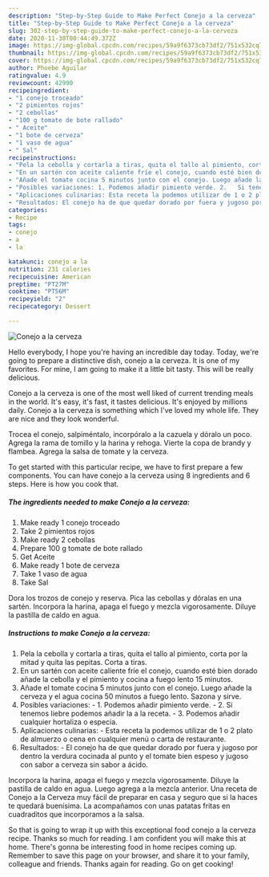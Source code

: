 ```yaml
---
description: "Step-by-Step Guide to Make Perfect Conejo a la cerveza"
title: "Step-by-Step Guide to Make Perfect Conejo a la cerveza"
slug: 302-step-by-step-guide-to-make-perfect-conejo-a-la-cerveza
date: 2020-11-30T00:44:49.372Z
image: https://img-global.cpcdn.com/recipes/59a9f6373cb73df2/751x532cq70/conejo-a-la-cerveza-foto-principal.jpg
thumbnail: https://img-global.cpcdn.com/recipes/59a9f6373cb73df2/751x532cq70/conejo-a-la-cerveza-foto-principal.jpg
cover: https://img-global.cpcdn.com/recipes/59a9f6373cb73df2/751x532cq70/conejo-a-la-cerveza-foto-principal.jpg
author: Phoebe Aguilar
ratingvalue: 4.9
reviewcount: 42990
recipeingredient:
- "1 conejo troceado"
- "2 pimientos rojos"
- "2 cebollas"
- "100 g tomate de bote rallado"
- " Aceite"
- "1 bote de cerveza"
- "1 vaso de agua"
- " Sal"
recipeinstructions:
- "Pela la cebolla y cortarla a tiras, quita el tallo al pimiento, corta por la mitad y quita las pepitas. Corta a tiras."
- "En un sartén con aceite caliente fríe el conejo, cuando esté bien dorado añade la cebolla y el pimiento y cocina a fuego lento 15 minutos."
- "Añade el tomate cocina 5 minutos junto con el conejo. Luego añade la cerveza y el agua cocina 50 minutos a fuego lento. Sazona y sirve."
- "Posibles variaciones: 1.	Podemos añadir pimiento verde. 2.	Si tenemos liebre podemos añadir la a la receta. 3.	Podemos añadir cualquier hortaliza o especia."
- "Aplicaciones culinarias: Esta receta la podemos utilizar de 1 o 2 plato de almuerzo o cena en cualquier menú o carta de restaurante."
- "Resultados: El conejo ha de que quedar dorado por fuera y jugoso por dentro la verdura cocinada al punto y el tomate bien espeso y jugoso con sabor a cerveza sin sabor a ácido."
categories:
- Recipe
tags:
- conejo
- a
- la

katakunci: conejo a la 
nutrition: 231 calories
recipecuisine: American
preptime: "PT27M"
cooktime: "PT56M"
recipeyield: "2"
recipecategory: Dessert

---
```



![Conejo a la cerveza](https://img-global.cpcdn.com/recipes/59a9f6373cb73df2/751x532cq70/conejo-a-la-cerveza-foto-principal.jpg)

Hello everybody, I hope you're having an incredible day today. Today, we're going to prepare a distinctive dish, conejo a la cerveza. It is one of my favorites. For mine, I am going to make it a little bit tasty. This will be really delicious.

Conejo a la cerveza is one of the most well liked of current trending meals in the world. It's easy, it's fast, it tastes delicious. It's enjoyed by millions daily. Conejo a la cerveza is something which I've loved my whole life. They are nice and they look wonderful.

Trocea el conejo, salpiméntalo, incorpóralo a la cazuela y dóralo un poco. Agrega la rama de tomillo y la harina y rehoga. Vierte la copa de brandy y flambea. Agrega la salsa de tomate y la cerveza.


To get started with this particular recipe, we have to first prepare a few components. You can have conejo a la cerveza using 8 ingredients and 6 steps. Here is how you cook that.

<!--inarticleads1-->

##### The ingredients needed to make Conejo a la cerveza:

1. Make ready 1 conejo troceado
1. Take 2 pimientos rojos
1. Make ready 2 cebollas
1. Prepare 100 g tomate de bote rallado
1. Get  Aceite
1. Make ready 1 bote de cerveza
1. Take 1 vaso de agua
1. Take  Sal


Dora los trozos de conejo y reserva. Pica las cebollas y dóralas en una sartén. Incorpora la harina, apaga el fuego y mezcla vigorosamente. Diluye la pastilla de caldo en agua. 

<!--inarticleads2-->

##### Instructions to make Conejo a la cerveza:

1. Pela la cebolla y cortarla a tiras, quita el tallo al pimiento, corta por la mitad y quita las pepitas. Corta a tiras.
1. En un sartén con aceite caliente fríe el conejo, cuando esté bien dorado añade la cebolla y el pimiento y cocina a fuego lento 15 minutos.
1. Añade el tomate cocina 5 minutos junto con el conejo. Luego añade la cerveza y el agua cocina 50 minutos a fuego lento. Sazona y sirve.
1. Posibles variaciones: - 1.	Podemos añadir pimiento verde. - 2.	Si tenemos liebre podemos añadir la a la receta. - 3.	Podemos añadir cualquier hortaliza o especia.
1. Aplicaciones culinarias: - Esta receta la podemos utilizar de 1 o 2 plato de almuerzo o cena en cualquier menú o carta de restaurante.
1. Resultados: - El conejo ha de que quedar dorado por fuera y jugoso por dentro la verdura cocinada al punto y el tomate bien espeso y jugoso con sabor a cerveza sin sabor a ácido.


Incorpora la harina, apaga el fuego y mezcla vigorosamente. Diluye la pastilla de caldo en agua. Luego agrega a la mezcla anterior. Una receta de Conejo a la Cerveza muy fácil de preparar en casa y seguro que si la haces te quedará buenísima. La acompañamos con unas patatas fritas en cuadraditos que incorporamos a la salsa. 

So that is going to wrap it up with this exceptional food conejo a la cerveza recipe. Thanks so much for reading. I am confident you will make this at home. There's gonna be interesting food in home recipes coming up. Remember to save this page on your browser, and share it to your family, colleague and friends. Thanks again for reading. Go on get cooking!
